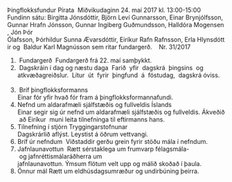 Þingflokksfundur Pírata 
Miðvikudaginn 24. maí 2017 kl. 13:00-15:00 
 
Fundinn sátu: Birgitta Jónsdóttir, Björn Leví Gunnarsson, Einar Brynjólfsson, 
Gunnar Hrafn Jónsson, Gunnar Ingiberg Guðmundsson, Halldóra Mogensen, Jón Þór 
Ólafsson, Þórhildur Sunna Ævarsdóttir, Eiríkur Rafn Rafnsson, Erla Hlynsdóttir og 
Baldur Karl Magnússon sem ritar fundargerð. 
 
Nr. 31/2017 
 
1.  Fundargerð 
Fundargerð frá 22. maí samþykkt. 
 
2.  Dagskráin í dag og næstu daga 
Farið  yfir  dagskrá  þingsins  og  atkvæðagreiðslur.  Lítur  út  fyrir  þingfund  á  föstudag, 
dagskrá óviss.  
 
3.  Bríf þingflokksformanns  
Einar fór yfir hvað fór fram á þingflokksformannafundi. 
 
4. Nefnd um aldarafmæli sjálfstæðis og fullveldis Íslands 
Einar segir sig úr nefnd um aldarafmæli sjálfstæðis og fullveldis. Ákveðið að Eiríkur 
muni leita tilnefninga til eftirmanns hans. 
 
5. Tilnefning í stjórn Tryggingarstofnunar 
Dagskrárlið aflýst. Leystist á öðrum vettvangi. 
 
6. Bríf úr nefndum 
Viðstaddir gerðu grein fyrir stöðu mála í nefndum. 
 
7. Jafnlaunavottun 
Rætt sérstaklega um frumvarp félagsmála- og jafnréttismálaráðherra um 
jafnlaunavottun. Ýmsum flötum velt upp og málið skoðað í þaula. 
 
8. Önnur mál
Rætt um eldhúsdagsumræður og undirbúning þeirra. 

